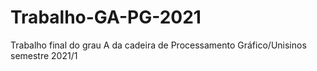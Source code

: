 # Trabalho-GA-PG-2021
Trabalho final do grau A da cadeira de Processamento Gráfico/Unisinos semestre 2021/1
